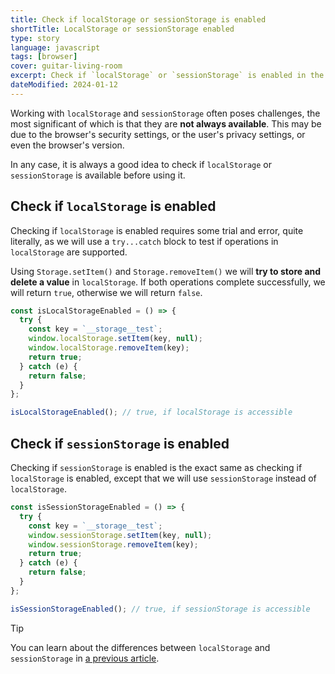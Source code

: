 ```yaml
---
title: Check if localStorage or sessionStorage is enabled
shortTitle: LocalStorage or sessionStorage enabled
type: story
language: javascript
tags: [browser]
cover: guitar-living-room
excerpt: Check if `localStorage` or `sessionStorage` is enabled in the browser, using a simple JavaScript function.
dateModified: 2024-01-12
---
```


Working with `localStorage` and `sessionStorage` often poses challenges, the most significant of which is that they are **not always available**. This may be due to the browser's security settings, or the user's privacy settings, or even the browser's version.

In any case, it is always a good idea to check if `localStorage` or `sessionStorage` is available before using it.

## Check if `localStorage` is enabled

Checking if `localStorage` is enabled requires some trial and error, quite literally, as we will use a `try...catch` block to test if operations in `localStorage` are supported.

Using `Storage.setItem()` and `Storage.removeItem()` we will **try to store and delete a value** in `localStorage`. If both operations complete successfully, we will return `true`, otherwise we will return `false`.

```js
const isLocalStorageEnabled = () => {
  try {
    const key = `__storage__test`;
    window.localStorage.setItem(key, null);
    window.localStorage.removeItem(key);
    return true;
  } catch (e) {
    return false;
  }
};

isLocalStorageEnabled(); // true, if localStorage is accessible
```

## Check if `sessionStorage` is enabled

Checking if `sessionStorage` is enabled is the exact same as checking if `localStorage` is enabled, except that we will use `sessionStorage` instead of `localStorage`.

```js
const isSessionStorageEnabled = () => {
  try {
    const key = `__storage__test`;
    window.sessionStorage.setItem(key, null);
    window.sessionStorage.removeItem(key);
    return true;
  } catch (e) {
    return false;
  }
};

isSessionStorageEnabled(); // true, if sessionStorage is accessible
```

> [!TIP]
>
> You can learn about the differences between `localStorage` and `sessionStorage` in [a previous article](/js/s/cookies-local-storage-session).
